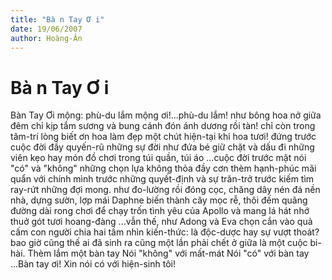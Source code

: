 ```yaml
---
title: "Bà n Tay Ơ i"
date: 19/06/2007
author: Hoàng-Ân
---
```


# Bà n Tay Ơ i

Bàn Tay Ơi
mộng: phù-du lắm
mộng ơi!...phù-du lắm!
như bông hoa nở giữa đêm
chỉ kịp tắm sương và bung cánh
đón ánh dương
rồi tàn!
chỉ còn trong tâm-trí
lòng biết ơn hoa làm đẹp
một chút hiện-tại khi hoa tươi!
đứng trước cuộc đời
đầy quyến-rũ những sự đời
như đứa bé giữ chặt và dấu đi
những viên kẹo hay món đồ chơi
trong túi quần, túi áo
...cuộc đời trước mặt
nói "có" và "không"
những chọn lựa không thỏa đầy
cơn thèm hạnh-phúc
mãi quẩn với chính mình
trước những quyết-định
và sự trăn-trở trước kiếm tìm
ray-rứt những đợi mong.
như đo-lường rồi đóng cọc, chăng dây
nén đá nền nhà, dựng sườn, lợp mái
Daphne biến thành cây
mọc rễ, thôi đếm quãng đường dài rong chơi
để chạy trốn tình yêu của Apollo
và mang lá hát nhớ thuở gót tươi hoang-đàng
...vẫn thế,
như Adong và Eva chọn cắn vào quả cấm
con người chia hai tầm nhìn
kiến-thức:
là độc-dược hay sự vượt thoát?
bao giờ cũng thế
ai đã sinh ra cũng một lần phải chết
ở giữa là
một cuộc bi-hài.
     Thèm lắm một bàn tay
     Nói "không" với mất-mát
     Nói "có" với bàn tay
     ...Bàn tay ơi!
     Xin nói có với hiện-sinh tôi!
